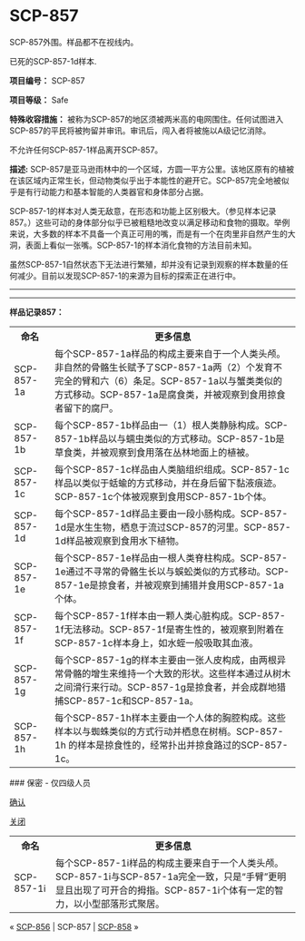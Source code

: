 # SCP-857
                        




SCP-857外围。样品都不在视线内。





已死的SCP-857-1d样本.



**项目编号：**  SCP-857

**项目等级：**  Safe

**特殊收容措施：**  被称为SCP-857的地区须被两米高的电网围住。任何试图进入SCP-857的平民将被拘留并审讯。审讯后，闯入者将被施以A级记忆消除。

不允许任何SCP-857-1样品离开SCP-857。

**描述:**  SCP-857是亚马逊雨林中的一个区域，方圆一平方公里。该地区原有的植被在该区域内正常生长，但动物类似乎出于本能性的避开它。SCP-857完全地被似乎是有行动能力和基本智能的人类器官和身体部分占据。

SCP-857-1的样本对人类无敌意，在形态和功能上区别极大。（参见样本记录857。）这些可动的身体部分似乎已被粗糙地改变以满足移动和食物的摄取。举例来说，大多数的样本不具备一个真正可用的嘴，而是有一个在肉里非自然产生的大洞，表面上看似一张嘴。SCP-857-1的样本消化食物的方法目前未知。

虽然SCP-857-1自然状态下无法进行繁殖，却并没有记录到观察的样本数量的任何减少。目前以发现SCP-857-1的来源为目标的探索正在进行中。


---


---

**样品记录857：** 

<table class='wiki-content-table'>
 <tr>
  <th colspan='1' rowspan='1'>&#21629;&#21517;</th>
  <th colspan='1' rowspan='1'>&#26356;&#22810;&#20449;&#24687;</th>
 </tr>
 <tr>
  <td colspan='1' rowspan='1'>SCP-857-1a</td>
  <td colspan='1' rowspan='1'>&#27599;&#20010;SCP-857-1a&#26679;&#21697;&#30340;&#26500;&#25104;&#20027;&#35201;&#26469;&#33258;&#20110;&#19968;&#20010;&#20154;&#31867;&#22836;&#39045;&#12290;&#38750;&#33258;&#28982;&#30340;&#39592;&#39612;&#29983;&#38271;&#36171;&#20104;&#20102;SCP-857-1a&#20004;&#65288;2&#65289;&#20010;&#21457;&#32946;&#19981;&#23436;&#20840;&#30340;&#33218;&#21644;&#20845;&#65288;6&#65289;&#26465;&#36275;&#12290;SCP-857-1a&#20197;&#19982;&#34809;&#31867;&#31867;&#20284;&#30340;&#26041;&#24335;&#31227;&#21160;&#12290;SCP-857-1a&#26159;&#33104;&#39135;&#31867;&#65292;&#24182;&#34987;&#35266;&#23519;&#21040;&#39135;&#29992;&#25504;&#39135;&#32773;&#30041;&#19979;&#30340;&#33104;&#23608;&#12290;</td>
 </tr>
 <tr>
  <td colspan='1' rowspan='1'>SCP-857-1b</td>
  <td colspan='1' rowspan='1'>&#27599;&#20010;SCP-857-1b&#26679;&#21697;&#30001;&#19968;&#65288;1&#65289;&#26681;&#20154;&#31867;&#38745;&#33033;&#26500;&#25104;&#12290;SCP-857-1b&#26679;&#21697;&#20197;&#19982;&#34837;&#34411;&#31867;&#20284;&#30340;&#26041;&#24335;&#31227;&#21160;&#12290;SCP-857-1b&#26159;&#33609;&#39135;&#31867;&#65292;&#24182;&#34987;&#35266;&#23519;&#21040;&#39135;&#29992;&#33853;&#22312;&#19995;&#26519;&#22320;&#38754;&#19978;&#30340;&#26893;&#34987;&#12290;</td>
 </tr>
 <tr>
  <td colspan='1' rowspan='1'>SCP-857-1c</td>
  <td colspan='1' rowspan='1'>&#27599;&#20010;SCP-857-1c&#26679;&#21697;&#30001;&#20154;&#31867;&#33041;&#32452;&#32455;&#32452;&#25104;&#12290;SCP-857-1c&#26679;&#21697;&#20197;&#31867;&#20284;&#20110;&#34526;&#34643;&#30340;&#26041;&#24335;&#31227;&#21160;&#65292;&#24182;&#22312;&#36523;&#21518;&#30041;&#19979;&#40655;&#28082;&#30165;&#36857;&#12290;SCP-857-1c&#20010;&#20307;&#34987;&#35266;&#23519;&#21040;&#39135;&#29992;SCP-857-1b&#20010;&#20307;&#12290;</td>
 </tr>
 <tr>
  <td colspan='1' rowspan='1'>SCP-857-1d</td>
  <td colspan='1' rowspan='1'>&#27599;&#20010;SCP-857-1d&#26679;&#21697;&#20027;&#35201;&#30001;&#19968;&#27573;&#23567;&#32928;&#26500;&#25104;&#12290;SCP-857-1d&#26159;&#27700;&#29983;&#29983;&#29289;&#65292;&#26646;&#24687;&#20110;&#27969;&#36807;SCP-857&#30340;&#27827;&#37324;&#12290;SCP-857-1d&#26679;&#21697;&#34987;&#35266;&#23519;&#21040;&#39135;&#29992;&#27700;&#19979;&#26893;&#29289;&#12290;</td>
 </tr>
 <tr>
  <td colspan='1' rowspan='1'>SCP-857-1e</td>
  <td colspan='1' rowspan='1'>&#27599;&#20010;SCP-857-1e&#26679;&#21697;&#30001;&#19968;&#26681;&#20154;&#31867;&#33034;&#26609;&#26500;&#25104;&#12290;SCP-857-1e&#36890;&#36807;&#19981;&#23547;&#24120;&#30340;&#39592;&#39612;&#29983;&#38271;&#20197;&#19982;&#34568;&#34467;&#31867;&#20284;&#30340;&#26041;&#24335;&#31227;&#21160;&#12290;SCP-857-1e&#26159;&#25504;&#39135;&#32773;&#65292;&#24182;&#34987;&#35266;&#23519;&#21040;&#25429;&#29454;&#24182;&#39135;&#29992;SCP-857-1a&#20010;&#20307;&#12290;</td>
 </tr>
 <tr>
  <td colspan='1' rowspan='1'>SCP-857-1f</td>
  <td colspan='1' rowspan='1'>&#27599;&#20010;SCP-857-1f&#26679;&#26412;&#30001;&#19968;&#39063;&#20154;&#31867;&#24515;&#33039;&#26500;&#25104;&#12290;SCP-857-1f&#26080;&#27861;&#31227;&#21160;&#12290;SCP-857-1f&#26159;&#23492;&#29983;&#24615;&#30340;&#65292;&#34987;&#35266;&#23519;&#21040;&#38468;&#30528;&#22312;SCP-857-1c&#26679;&#26412;&#36523;&#19978;&#65292;&#22914;&#27700;&#34541;&#19968;&#33324;&#21560;&#21462;&#20854;&#34880;&#28082;&#12290;</td>
 </tr>
 <tr>
  <td colspan='1' rowspan='1'>SCP-857-1g</td>
  <td colspan='1' rowspan='1'>&#27599;&#20010;SCP-857-1g&#30340;&#26679;&#26412;&#20027;&#35201;&#30001;&#19968;&#24352;&#20154;&#30382;&#26500;&#25104;&#65292;&#30001;&#20004;&#26681;&#24322;&#24120;&#39592;&#39612;&#30340;&#22686;&#29983;&#26469;&#32500;&#25345;&#19968;&#20010;&#22823;&#33268;&#30340;&#24418;&#29366;&#12290;&#36825;&#20123;&#26679;&#26412;&#36890;&#36807;&#20174;&#26641;&#26408;&#20043;&#38388;&#28369;&#34892;&#26469;&#34892;&#21160;&#12290;SCP-857-1g&#26159;&#25504;&#39135;&#32773;&#65292;&#24182;&#20250;&#25104;&#32676;&#22320;&#29454;&#25429;SCP-857-1c&#21644;SCP-857-1a&#12290;</td>
 </tr>
 <tr>
  <td colspan='1' rowspan='1'>SCP-857-1h</td>
  <td colspan='1' rowspan='1'>&#27599;&#20010;SCP-857-1h&#26679;&#26412;&#20027;&#35201;&#30001;&#19968;&#20010;&#20154;&#20307;&#30340;&#33016;&#33108;&#26500;&#25104;&#12290;&#36825;&#20123;&#26679;&#26412;&#20197;&#19982;&#34584;&#34523;&#31867;&#20284;&#30340;&#26041;&#24335;&#34892;&#21160;&#24182;&#26646;&#24687;&#22312;&#26641;&#26786;&#12290;SCP-857-1h &#30340;&#26679;&#26412;&#26159;&#25504;&#39135;&#24615;&#30340;&#65292;&#32463;&#24120;&#25169;&#20986;&#24182;&#25504;&#39135;&#36335;&#36807;&#30340;SCP-857-1c&#12290;</td>
 </tr>
</table>
### 保密 - 仅四级人员


<a shape='rect' class='collapsible-block-link' href='javascript:;'>&#30830;&#35748;</a>

<a shape='rect' class='collapsible-block-link' href='javascript:;'>&#20851;&#38381;</a>

<table class='wiki-content-table'>
 <tr>
  <th colspan='1' rowspan='1'>&#21629;&#21517;</th>
  <th colspan='1' rowspan='1'>&#26356;&#22810;&#20449;&#24687;</th>
 </tr>
 <tr>
  <td colspan='1' rowspan='1'>SCP-857-1i</td>
  <td colspan='1' rowspan='1'>&#27599;&#20010;SCP-857-1i&#26679;&#21697;&#30340;&#26500;&#25104;&#20027;&#35201;&#26469;&#33258;&#20110;&#19968;&#20010;&#20154;&#31867;&#22836;&#39045;&#12290;SCP-857-1i&#19982;SCP-857-1a&#23436;&#20840;&#19968;&#33268;&#65292;&#21482;&#26159;&#8220;&#25163;&#33218;&#8221;&#26356;&#26126;&#26174;&#19988;&#20986;&#29616;&#20102;&#21487;&#24320;&#21512;&#30340;&#25287;&#25351;&#12290;SCP-857-1i&#20010;&#20307;&#26377;&#19968;&#23450;&#30340;&#26234;&#21147;&#65292;&#20197;&#23567;&#22411;&#37096;&#33853;&#24418;&#24335;&#32858;&#23621;&#12290;</td>
 </tr>
</table>





« [SCP-856](/scp-856) | SCP-857 | [SCP-858](/scp-858) »





                    
